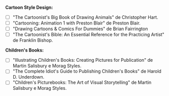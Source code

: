 **Cartoon Style Design:**

- [ ] "The Cartoonist's Big Book of Drawing Animals" de Christopher Hart.
- [ ] "Cartooning: Animation 1 with Preston Blair" de Preston Blair.
- [ ] "Drawing Cartoons & Comics For Dummies" de Brian Fairrington
- [ ] "The Cartoonist's Bible: An Essential Reference for the Practicing Artist" de Franklin Bishop.

**Children's Books:**

- [ ] "Illustrating Children's Books: Creating Pictures for Publication" de Martin Salisbury e Morag Styles.
- [ ] "The Complete Idiot's Guide to Publishing Children's Books" de Harold D. Underdown.
- [ ] "Children's Picturebooks: The Art of Visual Storytelling" de Martin Salisbury e Morag Styles.
